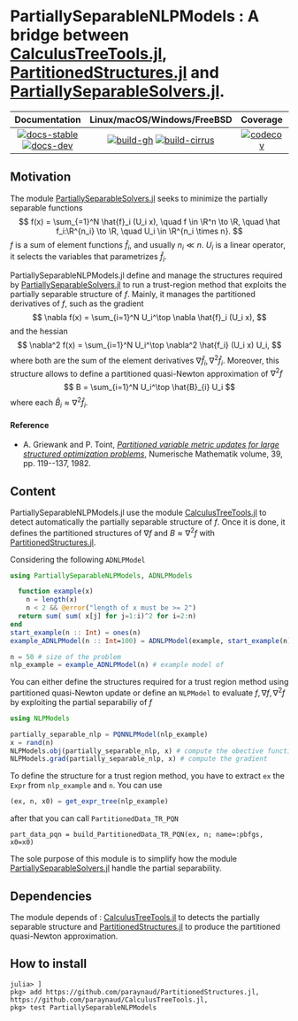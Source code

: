 # PartiallySeparableNLPModels : A bridge between [CalculusTreeTools.jl](https://github.com/paraynaud/CalculusTreeTools.jl), [PartitionedStructures.jl](https://github.com/paraynaud/PartitionedStructures.jl) and [PartiallySeparableSolvers.jl](https://github.com/paraynaud/PartiallySeparableSolvers.jl).

| **Documentation** | **Linux/macOS/Windows/FreeBSD** | **Coverage** | **DOI** |
|:-----------------:|:-------------------------------:|:------------:|:-------:|
| [![docs-stable][docs-stable-img]][docs-stable-url] [![docs-dev][docs-dev-img]][docs-dev-url] | [![build-gh][build-gh-img]][build-gh-url] [![build-cirrus][build-cirrus-img]][build-cirrus-url] | [![codecov][codecov-img]][codecov-url] | [![doi][doi-img]][doi-url] |

[docs-stable-img]: https://img.shields.io/badge/docs-stable-blue.svg
[docs-stable-url]: https://paraynaud.github.io/PartiallySeparableNLPModels.jl/stable
[docs-dev-img]: https://img.shields.io/badge/docs-dev-purple.svg
[docs-dev-url]: https://paraynaud.github.io/PartiallySeparableNLPModels.jl/dev
[build-gh-img]: https://github.com/paraynaud/PartiallySeparableNLPModels.jl/workflows/CI/badge.svg?branch=master
[build-gh-url]: https://github.com/paraynaud/PartiallySeparableNLPModels.jl/actions
[build-cirrus-img]: https://img.shields.io/cirrus/github/paraynaud/PartiallySeparableNLPModels.jl?logo=Cirrus%20CI
[build-cirrus-url]: https://cirrus-ci.com/github/paraynaud/PartiallySeparableNLPModels.jl
[codecov-img]: https://codecov.io/gh/paraynaud/PartiallySeparableNLPModels.jl/branch/master/graph/badge.svg
[codecov-url]: https://app.codecov.io/gh/paraynaud/PartiallySeparableNLPModels.jl
[doi-img]: https://img.shields.io/badge/DOI-10.5281%2Fzenodo.822073-blue.svg
[doi-url]: https://doi.org/10.5281/zenodo.822073

## Motivation
The module [PartiallySeparableSolvers.jl](https://github.com/paraynaud/PartiallySeparableSolvers.jl) seeks to minimize the partially separable functions
$$
f(x) = \sum_{=1}^N \hat{f}_i (U_i x), \quad f \in \R^n \to \R, \quad \hat f_i:\R^{n_i} \to \R, \quad U_i \in \R^{n_i \times n}.
$$
$f$ is a sum of element functions $\hat{f}_i$, and usually $n_i \ll n$. $U_i$ is a linear operator, it selects the variables that parametrizes $\hat{f}_i$.

PartiallySeparableNLPModels.jl define and manage the structures required by [PartiallySeparableSolvers.jl](https://github.com/paraynaud/PartiallySeparableSolvers.jl) to run a trust-region method that exploits the partially separable structure of $f$.
Mainly, it manages the partitioned derivatives of $f$, such as the gradient 
$$
\nabla f(x) = \sum_{i=1}^N U_i^\top \nabla \hat{f}_i (U_i x),
$$
and the hessian 
$$
\nabla^2 f(x) = \sum_{i=1}^N U_i^\top \nabla^2 \hat{f_i} (U_i x) U_i,
$$
 where both are the sum of the element derivatives $\nabla \hat{f}_i,  \nabla^2\hat{f}_i$.
Moreover, this structure allows to define a partitioned quasi-Newton approximation of $\nabla^2 f$
$$
B = \sum_{i=1}^N U_i^\top \hat{B}_{i} U_i
$$
where each $\hat{B}_i \approx \nabla^2 \hat{f}_i$.

#### Reference
* A. Griewank and P. Toint, [*Partitioned variable metric updates for large structured optimization problems*](10.1007/BF01399316), Numerische Mathematik volume, 39, pp. 119--137, 1982.

## Content
PartiallySeparableNLPModels.jl use the module [CalculusTreeTools.jl](https://github.com/paraynaud/CalculusTreeTools.jl) to detect automatically the partially separable structure of $f$.
Once it is done, it defines the partitioned structures of $\nabla f$ and $B \approx \nabla^2 f$ with [PartitionedStructures.jl](https://github.com/paraynaud/PartitionedStructures.jl).

Considering the following `ADNLPModel`
```julia
using PartiallySeparableNLPModels, ADNLPModels

  function example(x)
    n = length(x)
    n < 2 && @error("length of x must be >= 2")
  return sum( sum( x[j] for j=1:i)^2 for i=2:n)
end 
start_example(n :: Int) = ones(n)
example_ADNLPModel(n :: Int=100) = ADNLPModel(example, start_example(n), name="Example "*string(n) * " variables")

n = 50 # size of the problem
nlp_example = example_ADNLPModel(n) # example model of 
```

You can either define the structures required for a trust region method using partitioned quasi-Newton update or define an `NLPModel` to evaluate $f, \nabla f, \nabla^2 f$ by exploiting the partial separabiliy of $f$
```julia
using NLPModels

partially_separable_nlp = PQNNLPModel(nlp_example)
x = rand(n)
NLPModels.obj(partially_separable_nlp, x) # compute the obective function
NLPModels.grad(partially_separable_nlp, x) # compute the gradient
```
To define the structure for a trust region method, you have to extract `ex` the `Expr` from `nlp_example` and `n`. You can use
```julia
(ex, n, x0) = get_expr_tree(nlp_example)
```
after that you can call `PartitionedData_TR_PQN`
```
part_data_pqn = build_PartitionedData_TR_PQN(ex, n; name=:pbfgs, x0=x0)
```
The sole purpose of this module is to simplify how the module [PartiallySeparableSolvers.jl](https://github.com/paraynaud/PartiallySeparableSolvers.jl) handle the partial separability.

## Dependencies
The module depends of : [CalculusTreeTools.jl](https://github.com/paraynaud/CalculusTreeTools.jl) to detects the partially separable structure and [PartitionedStructures.jl](https://github.com/paraynaud/PartitionedStructures.jl) to produce the partitioned quasi-Newton approximation.

## How to install
```
julia> ]
pkg> add https://github.com/paraynaud/PartitionedStructures.jl, https://github.com/paraynaud/CalculusTreeTools.jl, 
pkg> test PartiallySeparableNLPModels
```